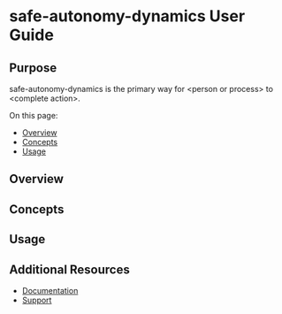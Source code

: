 # safe-autonomy-dynamics User Guide

## Purpose

<!--This section should begin with a purpose statement that clearly defines the intended user and their purpose for using the ACT3 project or product. The purpose statement should be as clear and succinct as possible.-->

safe-autonomy-dynamics is the primary way for \<person or process> to \<complete action>.

<!--Example of a well written Purpose statement:
Project Tool is the primary way for ACT3 developers to generate new projects and update existing projects by adopting ACT3's best practices. Project Tool is also the primary way for ACT3 developers to begin using the ACT3 pipeline.-->

<!-- If applicable, include this sentence: All (related products or processes) use (product/process/feature), so to (summary of related actions) it is crucial/important/necessary to understand (this product/process/feature name). -->

On this page:

<!-- Provide a Table of Contents to help users jump directly to a desired section -->
- [Overview](#overview)
- [Concepts](#concepts)
- [Usage](#usage)

## Overview

<!-- This section should provide a high level overview that helps the user construct a mental model of what the project/product is and how it works. The goal of this section is to prepare the reader for understanding the concepts defined and described in the section below. Diagrams and flow charts can be integrated here when appropriate.  -->

## Concepts

<!-- The Concepts section helps readers learn about the parts of the ACT3 project/product and the abstractions ACT3 uses to represent key concepts. 

This section of the User Guide should help readers obtain a deeper understanding of how this particular project/product leverages key concepts to accomplish the user's end-goal(s).

Related concepts from other projects or products may need to be included in this section to help the user develop a mental model of this project/product.-->

## Usage

<!-- This section should be used to build on the key concepts described above and help the user understand how to practically apply the concepts to accomplish their objective(s). Refrain, if possible, from getting into specific commands or detailed discussion of functionality. Those items should be documented separately and linked from the Documentation section of the README file  -->

## Additional Resources

- [Documentation](../README.md#documentation)
- [Support](../README.md#support)
